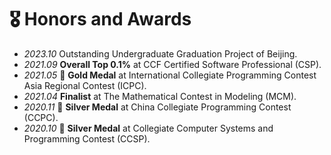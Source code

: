 # 🎖 Honors and Awards
- *2023.10* Outstanding Undergraduate Graduation Project of Beijing.
- *2021.09* **Overall Top 0.1%** at CCF Certified Software Professional (CSP).
- *2021.05* 🏅 **Gold Medal** at International Collegiate Programming Contest Asia Regional Contest (ICPC).
- *2021.04* **Finalist** at The Mathematical Contest in Modeling (MCM).
- *2020.11* 🥈 **Silver Medal** at China Collegiate Programming Contest (CCPC).
- *2020.10* 🥈 **Silver Medal** at Collegiate Computer Systems and Programming Contest (CCSP).
